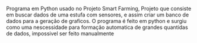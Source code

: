 Programa em Python usado no Projeto Smart Farming, Projeto que consiste em buscar dados de uma estufa com sensores, 
e assim criar um banco de dados para a geração de graficos. O programa é feito em python e surgiu como uma nescessidade
para formação automatica de grandes quantidas de dados, impossivel ser feito manualmente
